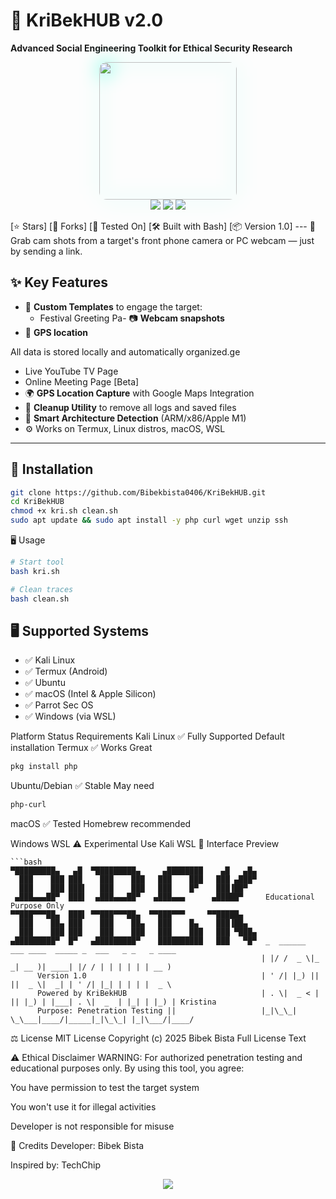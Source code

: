 # 🔮 KriBekHUB v2.0  
**Advanced Social Engineering Toolkit for Ethical Security Research**  

<p align="center">
  <img src="https://raw.githubusercontent.com/Bibekbista0406/KriBekHUB/main/assets/logo.png" width="220" style="border-radius:12px;filter:drop-shadow(0 0 15px #00ffcc)">
  <br>
  <img src="https://img.shields.io/github/stars/Bibekbista0406/KriBekHUB?style=for-the-badge&color=00ffcc&label=STARS&logo=github">
  <img src="https://img.shields.io/github/license/Bibekbista0406/KriBekHUB?style=for-the-badge&color=00ffcc&label=LICENSE">
  <img src="https://img.shields.io/badge/Version-2.0-00ffcc?style=for-the-badge&logo=git">
</p>
[⭐ Stars] [🔄 Forks] [🧪 Tested On] [🛠 Built with Bash] [📦 Version 1.0]
---
 📸 Grab cam shots from a target's front phone camera or PC webcam — just by sending a link.

## ✨ Key Features

- 🎉 **Custom Templates** to engage the target:
  - Festival Greeting Pa- 📷 **Webcam snapshots**
- 📍 **GPS location**

All data is stored locally and automatically organized.ge
  - Live YouTube TV Page
  - Online Meeting Page [Beta]
- 🌍 **GPS Location Capture** with Google Maps Integration
- 🧼 **Cleanup Utility** to remove all logs and saved files
- 🧠 **Smart Architecture Detection** (ARM/x86/Apple M1)
- ⚙️ Works on Termux, Linux distros, macOS, WSL

---

## 🚀 Installation

```bash
git clone https://github.com/Bibekbista0406/KriBekHUB.git
cd KriBekHUB
chmod +x kri.sh clean.sh
sudo apt update && sudo apt install -y php curl wget unzip ssh
```
🖥️ Usage
```bash
# Start tool
bash kri.sh
```
```bash
# Clean traces
bash clean.sh
```
## 🖥️ Supported Systems

- ✅ Kali Linux
- ✅ Termux (Android)
- ✅ Ubuntu
- ✅ macOS (Intel & Apple Silicon)
- ✅ Parrot Sec OS
- ✅ Windows (via WSL)


Platform	Status	Requirements
Kali Linux	✅ Fully Supported	Default installation
Termux	✅ Works Great
```bash
pkg install php
```
Ubuntu/Debian	✅ Stable	May need 
```bash
php-curl
```
macOS	✅ Tested	Homebrew recommended

Windows WSL	⚠️ Experimental	Use Kali WSL
🎨 Interface Preview
```
```bash
▀█████████▄   ▄█  ▀█████████▄     ▄████████    ▄█   ▄█▄
  ███    ███ ███    ███    ███   ███    ███   ███ ▄███▀
  ███    ███ ███▌   ███    ███   ███    █▀    ███▐██▀
 ▄███▄▄▄██▀  ███▌  ▄███▄▄▄██▀   ▄███▄▄▄      ▄█████▀     Educational Purpose Only
▀▀███▀▀▀██▄  ███▌ ▀▀███▀▀▀██▄  ▀▀███▀▀▀     ▀▀█████▄
  ███    ██▄ ███    ███    ██▄   ███    █▄    ███▐██▄
  ███    ███ ███    ███    ███   ███    ███   ███ ▀███▄
▄█████████▀  █▀   ▄█████████▀    ██████████   ███   ▀█▀  _  ______  ___ ____  _____ _  ___   _ _   _ ____
                                                        | |/ /  _ \|_ _| __ )| ____| |/ / | | | | | | __ )
      Version 1.0                                       | ' /| |_) || ||  _ \|  _| | ' /| |_| | | | |  _ \
      Powered by KriBekHUB                              | . \|  _ < | || |_) | |___| . \|  _  | |_| | |_) | Kristina
      Purpose: Penetration Testing ||                   |_|\_\_| \_\___|____/|_____|_|\_\_| |_|\___/|____/
```

⚖️ License
MIT License
Copyright (c) 2025 Bibek Bista
Full License Text

⚠️ Ethical Disclaimer
WARNING: For authorized penetration testing and educational purposes only.
By using this tool, you agree:

You have permission to test the target system

You won't use it for illegal activities

Developer is not responsible for misuse

🌟 Credits
Developer: Bibek Bista

Inspired by: TechChip

<p align="center"> <a href="https://github.com/Bibekbista0406/KriBekHUB"> <img src="https://img.shields.io/badge/Explore_KriBekHUB-00ffcc?style=for-the-badge&logo=github"> </a> </p>
